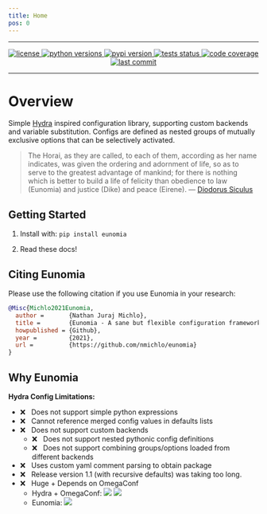```yaml
---
title: Home
pos: 0
---
```



----------------------

<p align="center">
    <a href="https://choosealicense.com/licenses/mit/">
        <img alt="license" src="https://img.shields.io/github/license/nmichlo/eunomia?style=flat-square&color=lightgrey"/>
    </a>
    <a href="https://pypi.org/project/eunomia">
        <img alt="python versions" src="https://img.shields.io/pypi/pyversions/eunomia?style=flat-square"/>
    </a>
    <a href="https://pypi.org/project/eunomia">
        <img alt="pypi version" src="https://img.shields.io/pypi/v/eunomia?style=flat-square&color=blue"/>
    </a>
    <a href="https://github.com/nmichlo/eunomia/actions?query=workflow%3Atest">
        <img alt="tests status" src="https://img.shields.io/github/workflow/status/nmichlo/eunomia/test?label=tests&style=flat-square"/>
    </a>
    <a href="https://codecov.io/gh/nmichlo/eunomia/">
        <img alt="code coverage" src="https://img.shields.io/codecov/c/gh/nmichlo/eunomia?token=86IZK3J038&style=flat-square"/>
    </a>
    <a href="https://github.com/nmichlo/eunomia">
        <img alt="last commit" src="https://img.shields.io/github/last-commit/nmichlo/eunomia?style=flat-square&color=lightgrey"/>
    </a>
</p>

----------------------

# Overview

Simple [Hydra](https://github.com/facebookresearch/hydra) inspired configuration
library, supporting custom backends and variable substitution. Configs are defined as nested groups of mutually exclusive options
that can be selectively activated.

> The Horai, as they are called, to each of them, according as her name
> indicates, was given the ordering and adornment of life, so as to serve to
> the greatest advantage of mankind; for there is nothing which is better to
> build a life of felicity than obedience to law (Eunomia) and justice (Dike)
> and peace (Eirene).
> &mdash;&nbsp;[Diodorus&nbsp;Siculus](https://mythology.wikia.org/wiki/Eunomia)

## Getting Started

1. Install with: `pip install eunomia`

2. Read these docs!

## Citing Eunomia

Please use the following citation if you use Eunomia in your research:

```bibtex
@Misc{Michlo2021Eunomia,
  author =       {Nathan Juraj Michlo},
  title =        {Eunomia - A sane but flexible configuration framework},
  howpublished = {Github},
  year =         {2021},
  url =          {https://github.com/nmichlo/eunomia}
}
```

## Why Eunomia

**Hydra Config Limitations:**

- ❌ &nbsp; Does not support simple python expressions
- ❌ &nbsp; Cannot reference merged config values in defaults lists
- ❌ &nbsp; Does not support custom backends
    * ❌ &nbsp; Does not support nested pythonic config definitions
    * ❌ &nbsp; Does not support combining groups/options loaded from different backends
- ❌ &nbsp; Uses custom yaml comment parsing to obtain package
- ❌ &nbsp; Release version 1.1 (with recursive defaults) was taking too long.
- ❌ &nbsp; Huge + Depends on OmegaConf
    * Hydra + OmegaConf: ![](https://img.shields.io/tokei/lines/github/facebookresearch/hydra?style=flat-square&color=red)  ![](https://img.shields.io/tokei/lines/github/omry/omegaconf?style=flat-square&color=orange)
    * Eunomia: ![](https://img.shields.io/tokei/lines/github/nmichlo/eunomia?style=flat-square&color=brightgreen)

